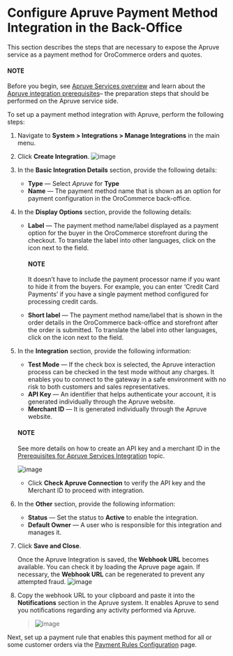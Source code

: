 <a id="user-guide-payment-configuration-payment-method-integration-apruve"></a>

# Configure Apruve Payment Method Integration in the Back-Office

This section describes the steps that are necessary to expose the Apruve service as a payment method for OroCommerce orders and quotes.

#### NOTE
Before you begin, see [Apruve Services overview](index.md#user-guide-payment-payment-providers-overview-apruve) and learn about the [Apruve integration prerequisites](apruve-prerequisites.md#user-guide-payment-prerequisites-apruve)– the preparation steps that should be performed on the Apruve service side.

<!-- begin -->

To set up a payment method integration with Apruve, perform the following steps:

1. Navigate to **System > Integrations > Manage Integrations** in the main menu.
2. Click **Create Integration**.
   ![image](user/img/system/integrations/apruve/apruve_integration_1.png)
3. In the **Basic Integration Details** section, provide the following details:
   * **Type** — Select *Apruve* for **Type**
   * **Name** — The payment method name that is shown as an option for payment configuration in the OroCommerce back-office.
4. In the **Display Options** section, provide the following details:
   * **Label** — The payment method name/label displayed as a payment option for the buyer in the OroCommerce storefront during the checkout. To translate the label into other languages, click on the <i class="fas fa-language" aria-hidden="true"></i> icon next to the field.

     #### NOTE
     It doesn’t have to include the payment processor name if you want to hide it from the buyers. For example, you can enter ‘Credit Card Payments’ if you have a single payment method configured for processing credit cards.
   * **Short label** — The payment method name/label that is shown in the order details in the OroCommerce back-office and storefront after the order is submitted. To translate the label into other languages, click on the <i class="fas fa-language" aria-hidden="true"></i> icon next to the field.
5. In the **Integration** section, provide the following information:
   * **Test Mode** — If the check box is selected, the Apruve interaction process can be checked in the test mode without any charges. It enables you to connect to the gateway in a safe environment with no risk to both customers and sales representatives.
   * **API Key** — An identifier that helps authenticate your account, it is generated individually through the Apruve website.
   * **Merchant ID** — It is generated individually through the Apruve website.

   #### NOTE
   See more details on how to create an API key and a merchant ID in the [Prerequisites for Apruve Services Integration](apruve-prerequisites.md#user-guide-payment-prerequisites-apruve) topic.

   ![image](user/img/system/integrations/apruve/apruve_integration_2.png)
   * Click **Check Apruve Connection** to verify the API key and the Merchant ID to proceed with integration.
6. In the **Other** section, provide the following information:
   * **Status**  — Set the status to **Active** to enable the integration.
   * **Default Owner** — A user who is responsible for this integration and manages it.
7. Click **Save and Close**.

   Once the Apruve Integration is saved, the **Webhook URL** becomes available. You can check it by loading the Apruve page again. If necessary, the **Webhook URL** can be regenerated to prevent any attempted fraud.
   ![image](user/img/system/integrations/apruve/apruve_integration_3.png)
8. Copy the webhook URL to your clipboard and paste it into the **Notifications** section in the Apruve system. It enables Apruve to send you notifications regarding any activity performed via Apruve.
   > ![image](user/img/system/integrations/apruve/apruve_integration_3.1.png)

Next, set up a payment rule that enables this payment method for all or some customer orders via the [Payment Rules Configuration](../../../payment-rules/index.md#sys-payment-rules) page.

<!-- fa-bars = fa-navicon -->
<!-- Ic Tiles is used as Set As Default in saved views, and as tiles in display layout options -->
<!-- IcPencil refers to Rename in Commerce and Inline Editing in CRM -->
<!-- Check mark in the square. -->
<!-- SortDesc is also used as drop-down arrow -->
